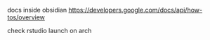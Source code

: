 
docs inside obsidian https://developers.google.com/docs/api/how-tos/overview

check rstudio launch on arch
